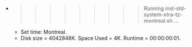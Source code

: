 * >>>>>>>>> Running inst-std-system-xtra-tz-montreal.sh ...
  * Set time: Montreal.
  * Disk size = 4042848K. Space Used = 4K. Runtime = 00:00:00:01.

